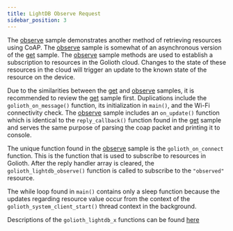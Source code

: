 ```yaml
---
title: LightDB Observe Request
sidebar_position: 3
---
```


The [observe](https://github.com/golioth/golioth-zephyr-sdk/tree/main/samples/lightdb/observe) sample demonstrates another method of retrieving resources using CoAP. The [observe](https://github.com/golioth/golioth-zephyr-sdk/tree/main/samples/lightdb/observe) sample is somewhat of an asynchronous version of the [get](https://github.com/golioth/golioth-zephyr-sdk/tree/main/samples/lightdb/get) sample. The [observe](https://github.com/golioth/golioth-zephyr-sdk/tree/main/samples/lightdb/observe) sample methods are used to establish a subscription to resources in the Golioth cloud. Changes to the state of these resources in the cloud will trigger an update to the known state of the resource on the device.

Due to the similarities between the [get](https://github.com/golioth/golioth-zephyr-sdk/tree/main/samples/lightdb/get) and [observe](https://github.com/golioth/golioth-zephyr-sdk/tree/main/samples/lightdb/observe) samples, it is recommended to review the [get](https://github.com/golioth/golioth-zephyr-sdk/tree/main/samples/lightdb/get) sample first.  Duplications include the ```golioth_on_message()``` function, its initialization in ```main()```, and the Wi-Fi connectivity check. The [observe](https://github.com/golioth/golioth-zephyr-sdk/tree/main/samples/lightdb/observe) sample includes an ```on_update()``` function which is identical to the ```reply_callback()``` function found in the [get](https://github.com/golioth/golioth-zephyr-sdk/tree/main/samples/lightdb/get) sample and serves the same purpose of parsing the coap packet and printing it to console.

The unique function found in the [observe](https://github.com/golioth/golioth-zephyr-sdk/tree/main/samples/lightdb/observe) sample is the ```golioth_on_connect``` function.  This is the function that is used to subscribe to resources in Golioth.  After the reply handler array is cleared, the ```golioth_lightdb_observe()``` function is called to subscribe to the ```"observed"``` resource.

The while loop found in ```main()``` contains only a sleep function because the updates regarding resource value occur from the context of the ```golioth_system_client_start()``` thread context in the background.

Descriptions of the ```golioth_lightdb_x``` functions can be found [here](https://github.com/golioth/golioth-zephyr-sdk/blob/main/include/net/golioth.h)
